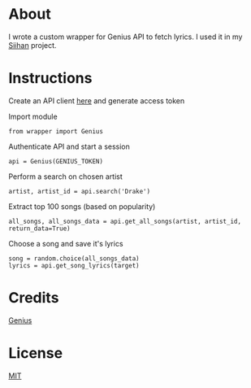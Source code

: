 # About
I wrote a custom wrapper for Genius API to fetch lyrics. I used it in my [Siihan](https://github.com/moinizzle/siihan) project.
# Instructions
Create an API client [here](https://genius.com/developers) and generate access token

Import module
```
from wrapper import Genius
```
Authenticate API and start a session
```
api = Genius(GENIUS_TOKEN)
```
Perform a search on chosen artist
```
artist, artist_id = api.search('Drake')
```
Extract top 100 songs (based on popularity)
```
all_songs, all_songs_data = api.get_all_songs(artist, artist_id, return_data=True)
```
Choose a song and save it's lyrics
```
song = random.choice(all_songs_data)
lyrics = api.get_song_lyrics(target)
```
# Credits
[Genius](https://genius.com/developers)
# License
[MIT](License)
